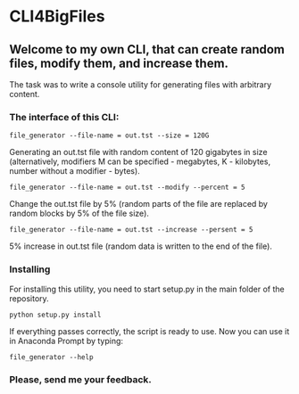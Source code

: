 # CLI4BigFiles
## Welcome to my own CLI, that can create random files, modify them, and increase them.

The task was to write a console utility for generating files with arbitrary content.

### The interface of this CLI:
```
file_generator --file-name = out.tst --size = 120G
```
Generating an out.tst file with random content of 120 gigabytes in size (alternatively, modifiers M can be specified - megabytes, K - kilobytes, number without a modifier - bytes).
```
file_generator --file-name = out.tst --modify --percent = 5
```
Change the out.tst file by 5% (random parts of the file are replaced by random blocks by 5% of the file size).
```
file_generator --file-name = out.tst --increase --persent = 5
```
5% increase in out.tst file (random data is written to the end of the file).
### Installing
For installing this utility, you need to start setup.py in the main folder of the repository.
```
python setup.py install
```
If everything passes correctly, the script is ready to use. Now you can use it in Anaconda Prompt by typing:
```
file_generator --help
```
### Please, send me your feedback. 
